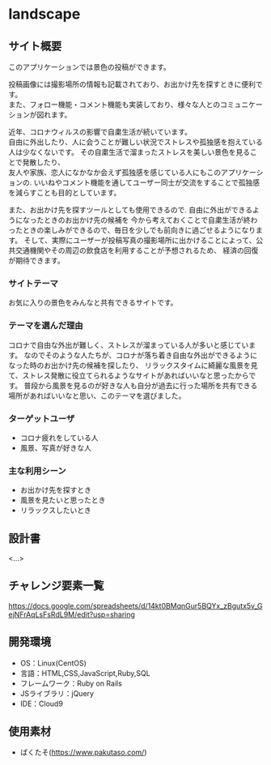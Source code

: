 # landscape

## サイト概要
このアプリケーションでは景色の投稿ができます。<br>

投稿画像には撮影場所の情報も記載されており、お出かけ先を探すときに便利です。<br>
また、フォロー機能・コメント機能も実装しており、様々な人とのコミュニケーションが図れます。

近年、コロナウィルスの影響で自粛生活が続いています。<br>
自由に外出したり、人に会うことが難しい状況でストレスや孤独感を抱えている人は少なくないです。
その自粛生活で溜まったストレスを美しい景色を見ることで発散したり、<br>
友人や家族、恋人になかなか会えず孤独感を感じている人にもこのアプリケーションの.
いいねやコメント機能を通してユーザー同士が交流をすることで孤独感を減らすことも目的としています。

また、お出かけ先を探すツールとしても使用できるので. 自由に外出ができるようになったときのお出かけ先の候補を
今から考えておくことで自粛生活が終わったときの楽しみができるので、毎日を少しでも前向きに過ごせるようになります。
そして、実際にユーザーが投稿写真の撮影場所に出かけることによって、公共交通機関やその周辺の飲食店を利用することが予想されるため、
経済の回復が期待できます。

### サイトテーマ
お気に入りの景色をみんなと共有できるサイトです。

### テーマを選んだ理由
コロナで自由な外出が難しく、ストレスが溜まっている人が多いと感じています。
なのでそのような人たちが、コロナが落ち着き自由な外出ができるようになった時のお出かけ先の候補を探したり、
リラックスタイムに綺麗な風景を見て、ストレス発散に役立てられるようなサイトがあればいいなと思ったからです。
普段から風景を見るのが好きな人も自分が過去に行った場所を共有できる場所があればいいなと思い、このテーマを選びました。


### ターゲットユーザ
- コロナ疲れをしている人
- 風景、写真が好きな人

### 主な利用シーン
- お出かけ先を探すとき
- 風景を見たいと思ったとき
- リラックスしたいとき

## 設計書
<...>

## チャレンジ要素一覧
<https://docs.google.com/spreadsheets/d/14kt0BMqnGur5BQYx_zBgutx5v_GejNFrAqLsFsRdL9M/edit?usp=sharing>

## 開発環境
- OS：Linux(CentOS)
- 言語：HTML,CSS,JavaScript,Ruby,SQL
- フレームワーク：Ruby on Rails
- JSライブラリ：jQuery
- IDE：Cloud9

## 使用素材
- ぱくたそ(https://www.pakutaso.com/)